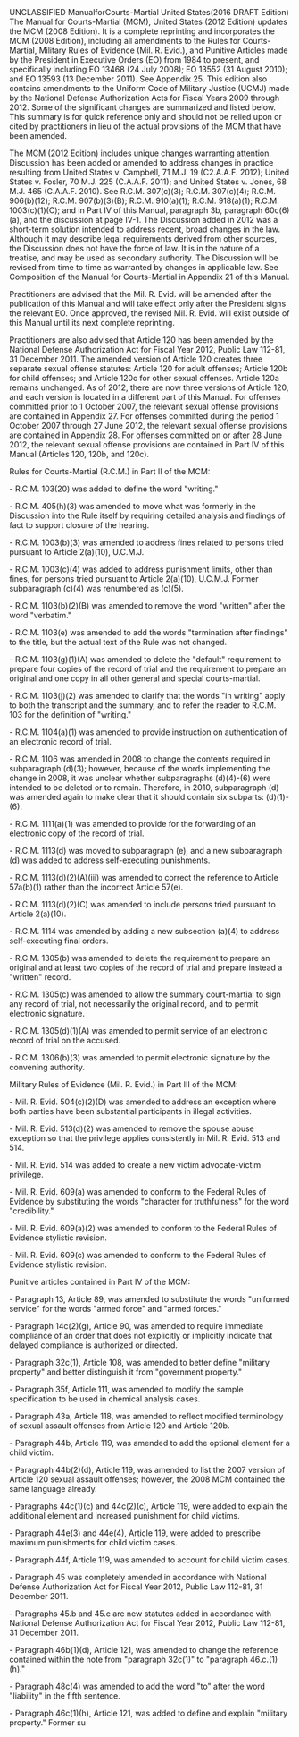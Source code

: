<!DOCTYPE doc SYSTEM "mcm.dtd">
<doc>
<front>
<cover pin="030567000">
<security>UNCLASSIFIED</security>
<revisioninfo>
<paratext> </paratext>
</revisioninfo>
<doctitle>Manual<line>for<line>Courts-Martial <line>United States<line>(2016 DRAFT Edition) </doctitle>
<issdate day="1" month="1" year="2016"></cover>
<preface>

<paratext>
  The Manual for Courts-Martial (MCM), United States (2012 Edition) updates the MCM (2008 Edition). It is a complete reprinting and incorporates the MCM (2008 Edition), including all amendments to the Rules for Courts-Martial, Military Rules of Evidence (Mil. R. Evid.), and Punitive Articles made by the President in Executive Orders (EO) from 1984 to present, and specifically including EO 13468 (24 July 2008); EO 13552 (31 August 2010); and EO 13593 (13 December 2011). <italic>See</italic> Appendix 25. This edition also contains amendments to the Uniform Code of Military Justice (UCMJ) made by the National Defense Authorization Acts for Fiscal Years 2009 through 2012. Some of the significant changes are summarized and listed below. This summary is for quick reference only and should not be relied upon or cited by practitioners in lieu of the actual provisions of the MCM that have been amended.

<line>  The MCM (2012 Edition) includes unique changes warranting attention. Discussion has been added or amended to address changes in practice resulting from <italic>United States v. Campbell</italic>, 71 M.J. 19 (C2.A.A.F. 2012); <italic>United States v. Fosler</italic>, 70 M.J. 225 (C.A.A.F. 2011); and <italic>United States v. Jones</italic>, 68 M.J. 465 (C.A.A.F. 2010). <italic>See</italic> R.C.M. 307(c)(3); R.C.M. 307(c)(4); R.C.M. 906(b)(12); R.C.M. 907(b)(3)(B); R.C.M. 910(a)(1); R.C.M. 918(a)(1); R.C.M. 1003(c)(1)(C); and in Part IV of this Manual, paragraph 3b, paragraph 60c(6)(a), and the discussion at page IV-1. The Discussion added in 2012 was a short-term solution intended to address recent, broad changes in the law. Although it may describe legal requirements derived from other sources, the Discussion does not have the force of law. It is in the nature of a treatise, and may be used as secondary authority. The Discussion will be revised from time to time as warranted by changes in applicable law. <italic>See</italic> Composition of the Manual for Courts-Martial in Appendix 21 of this Manual.

<line>  Practitioners are advised that the Mil. R. Evid. will be amended after the publication of this Manual and will take effect only after the President signs the relevant EO. Once approved, the revised Mil. R. Evid. will exist outside of this Manual until its next complete reprinting.

<line>  Practitioners are also advised that Article 120 has been amended by the National Defense Authorization Act for Fiscal Year 2012, Public Law 112-81, 31 December 2011. The amended version of Article 120 creates three separate sexual offense statutes: Article 120 for adult offenses; Article 120b for child offenses; and Article 120c for other sexual offenses. Article 120a remains unchanged. As of 2012, there are now three versions of Article 120, and each version is located in a different part of this Manual.  For offenses committed prior to 1 October 2007, the relevant sexual offense provisions are contained in Appendix 27. For offenses committed during the period 1 October 2007 through 27 June 2012, the relevant sexual offense provisions are contained in Appendix 28. For offenses committed on or after 28 June 2012, the relevant sexual offense provisions are contained in Part IV of this Manual (Articles 120, 120b, and 120c).

<line> <line>
<change type="add">Rules for Courts-Martial (R.C.M.) in Part II of the MCM</change>:


<line><line>-	R.C.M. 103(20) was added to define the word \"writing.\"

<line><line>-	R.C.M. 405(h)(3) was amended to move what was formerly in the Discussion into the Rule itself by requiring detailed analysis and findings of fact to support closure of the hearing.

<line><line>-	R.C.M. 1003(b)(3) was amended to address fines related to persons tried pursuant to Article 2(a)(10), U.C.M.J.

<line><line>-	R.C.M. 1003(c)(4) was added to address punishment limits, other than fines, for persons tried pursuant to Article 2(a)(10), U.C.M.J.  Former subparagraph (c)(4) was renumbered as (c)(5).

<line><line>-	R.C.M. 1103(b)(2)(B) was amended to remove the word \"written\" after the word \"verbatim.\"

<line><line>-	R.C.M. 1103(e) was amended to add the words \"termination after findings\" to the title, but the actual text of the Rule was not changed.

<line><line>-	R.C.M. 1103(g)(1)(A) was amended to delete the \"default\" requirement to prepare four copies of the record of trial and the requirement to prepare an original and one copy in all other general and special courts-martial.

<line><line>-	R.C.M. 1103(j)(2) was amended to clarify that the words \"in writing\" apply to both the transcript and the summary, and to refer the reader to R.C.M. 103 for the definition of \"writing.\"

<line><line>-	R.C.M. 1104(a)(1) was amended to provide instruction on authentication of an electronic record of trial.

<line><line>-	R.C.M. 1106 was amended in 2008 to change the contents required in subparagraph (d)(3); however, because of the words implementing the change in 2008, it was unclear whether subparagraphs (d)(4)-(6) were intended to be deleted or to remain.  Therefore, in 2010, subparagraph (d) was amended again to make clear that it should contain six subparts:  (d)(1)-(6).

<line><line>-	R.C.M. 1111(a)(1) was amended to provide for the forwarding of an electronic copy of the record of trial.

<line><line>-	R.C.M. 1113(d) was moved to subparagraph (e), and a new subparagraph (d) was added to address self-executing punishments.

<line><line>-	R.C.M. 1113(d)(2)(A)(iii) was amended to correct the reference to Article 57a(b)(1) rather than the incorrect Article 57(e).

<line><line>-	R.C.M. 1113(d)(2)(C) was amended to include persons tried pursuant to Article 2(a)(10).

<line><line>-	R.C.M. 1114 was amended by adding a new subsection (a)(4) to address self-executing final orders.

<line><line>-	R.C.M. 1305(b) was amended to delete the requirement to prepare an original and at least two copies of the record of trial and prepare instead a \"written\" record.

<line><line>-	R.C.M. 1305(c) was amended to allow the summary court-martial to sign any record of trial, not necessarily the original record, and to permit electronic signature.

<line><line>-	R.C.M. 1305(d)(1)(A) was amended to permit service of an electronic record of trial on the accused.

<line><line>-	R.C.M. 1306(b)(3) was amended to permit electronic signature by the convening authority.


<line> <line>
<change type="add">Military Rules of Evidence (Mil. R. Evid.) in Part III of the MCM</change>:

<line><line>-	Mil. R. Evid. 504(c)(2)(D) was amended to address an exception where both parties have been substantial participants in illegal activities.

<line><line>-	Mil. R. Evid. 513(d)(2) was amended to remove the spouse abuse exception so that the privilege applies consistently in Mil. R. Evid. 513 and 514.

<line><line>-	Mil. R. Evid. 514 was added to create a new victim advocate-victim privilege.

<line><line>-	Mil. R. Evid. 609(a) was amended to conform to the Federal Rules of Evidence by substituting the words \"character for truthfulness\" for the word \"credibility.\"

<line><line>-	Mil. R. Evid. 609(a)(2) was amended to conform to the Federal Rules of Evidence stylistic revision.

<line><line>-	Mil. R. Evid. 609(c) was amended to conform to the Federal Rules of Evidence stylistic revision.


<line> <line>
<change type="add">Punitive articles contained in Part IV of the MCM</change>:

<line><line>-	Paragraph 13, Article 89, was amended to substitute the words \"uniformed service\" for the words \"armed force\" and \"armed forces.\"

<line><line>-	Paragraph 14c(2)(g), Article 90, was amended to require immediate compliance of an order that does not explicitly or implicitly indicate that delayed compliance is authorized or directed.

<line><line>-	Paragraph 32c(1), Article 108, was amended to better define \"military property\" and better distinguish it from \"government property.\"

<line><line>-	Paragraph 35f, Article 111, was amended to modify the sample specification to be used in chemical analysis cases.

<line><line>-	Paragraph 43a, Article 118, was amended to reflect modified terminology of sexual assault offenses from Article 120 and Article 120b.

<line><line>-	Paragraph 44b, Article 119, was amended to add the optional element for a child victim.

<line><line>-	Paragraph 44b(2)(d), Article 119, was amended to list the 2007 version of Article 120 sexual assault offenses; however, the 2008 MCM contained the same language already.

<line><line>-	Paragraphs 44c(1)(c) and 44c(2)(c), Article 119, were added to explain the additional element and increased punishment for child victims.

<line><line>-	Paragraph 44e(3) and 44e(4), Article 119, were added to prescribe maximum punishments for child victim cases.

<line><line>-	Paragraph 44f, Article 119, was amended to account for child victim cases.

<line><line>-	Paragraph 45 was completely amended in accordance with National Defense Authorization Act for Fiscal Year 2012, Public Law 112-81, 31 December 2011.

<line><line>-	Paragraphs 45.b and 45.c are new statutes added in accordance with National Defense Authorization Act for Fiscal Year 2012, Public Law 112-81, 31 December 2011.

<line><line>-	Paragraph 46b(1)(d), Article 121, was amended to change the reference contained within the note from \"paragraph 32c(1)\" to \"paragraph 46.c.(1)(h).\"

<line><line>-	Paragraph 48c(4) was amended to add the word \"to\" after the word \"liability\" in the fifth sentence.

<line><line>-	Paragraph 46c(1)(h), Article 121, was added to define and explain \"military property.\"  Former su